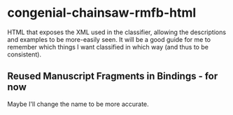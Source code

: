 # congenial-chainsaw-rmfb-html
HTML that exposes the XML used in the classifier, allowing the descriptions and examples to be more-easily seen. It will be a good guide for me to remember which things I want classified in which way (and thus to be consistent).

## Reused Manuscript Fragments in Bindings - for now

Maybe I'll change the name to be more accurate.
